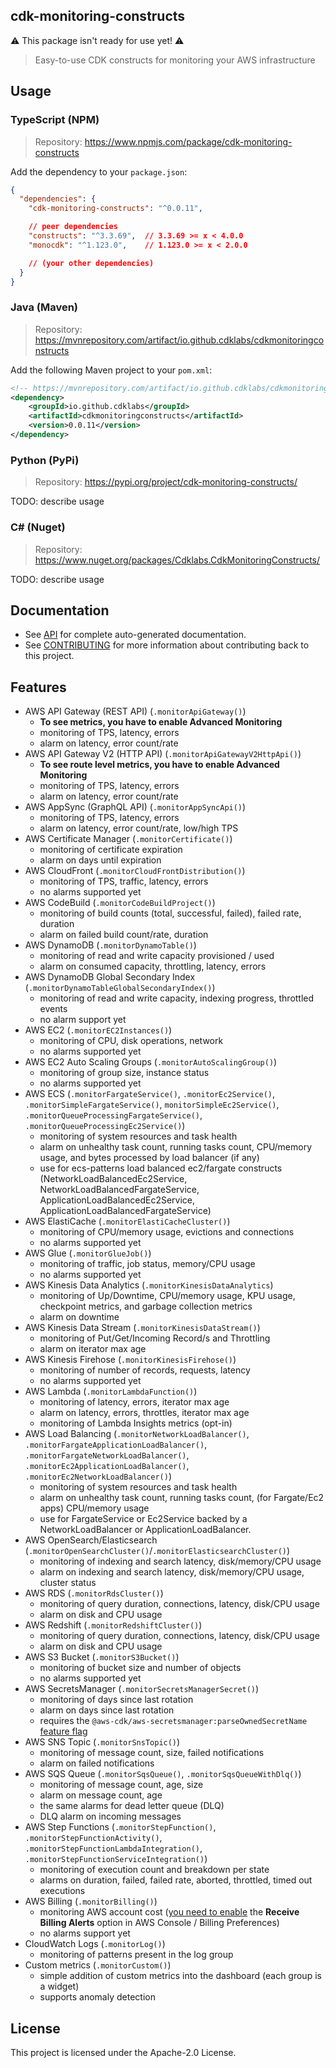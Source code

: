 ## cdk-monitoring-constructs

⚠️ This package isn't ready for use yet! ⚠️

> Easy-to-use CDK constructs for monitoring your AWS infrastructure

## Usage

### TypeScript (NPM)

> Repository: https://www.npmjs.com/package/cdk-monitoring-constructs

Add the dependency to your `package.json`:

```json
{
  "dependencies": {
    "cdk-monitoring-constructs": "^0.0.11",

    // peer dependencies
    "constructs": "^3.3.69",  // 3.3.69 >= x < 4.0.0
    "monocdk": "^1.123.0",    // 1.123.0 >= x < 2.0.0

    // (your other dependencies)
  }
}
```

### Java (Maven)

> Repository: https://mvnrepository.com/artifact/io.github.cdklabs/cdkmonitoringconstructs

Add the following Maven project to your `pom.xml`:

```xml
<!-- https://mvnrepository.com/artifact/io.github.cdklabs/cdkmonitoringconstructs -->
<dependency>
    <groupId>io.github.cdklabs</groupId>
    <artifactId>cdkmonitoringconstructs</artifactId>
    <version>0.0.11</version>
</dependency>
```

### Python (PyPi)

> Repository: https://pypi.org/project/cdk-monitoring-constructs/

TODO: describe usage

### C# (Nuget)

> Repository: https://www.nuget.org/packages/Cdklabs.CdkMonitoringConstructs/

TODO: describe usage

## Documentation

* See [API](API.md) for complete auto-generated documentation.
* See [CONTRIBUTING](CONTRIBUTING.md) for more information about contributing back to this project.

## Features

- AWS API Gateway (REST API) (`.monitorApiGateway()`)
    - **To see metrics, you have to enable Advanced Monitoring**
    - monitoring of TPS, latency, errors
    - alarm on latency, error count/rate
- AWS API Gateway V2 (HTTP API) (`.monitorApiGatewayV2HttpApi()`)
    - **To see route level metrics, you have to enable Advanced Monitoring**
    - monitoring of TPS, latency, errors
    - alarm on latency, error count/rate
- AWS AppSync (GraphQL API) (`.monitorAppSyncApi()`)
    - monitoring of TPS, latency, errors
    - alarm on latency, error count/rate, low/high TPS
- AWS Certificate Manager (`.monitorCertificate()`)
    - monitoring of certificate expiration
    - alarm on days until expiration
- AWS CloudFront (`.monitorCloudFrontDistribution()`)
    - monitoring of TPS, traffic, latency, errors
    - no alarms supported yet
- AWS CodeBuild (`.monitorCodeBuildProject()`)
    - monitoring of build counts (total, successful, failed), failed rate, duration
    - alarm on failed build count/rate, duration
- AWS DynamoDB (`.monitorDynamoTable()`)
    - monitoring of read and write capacity provisioned / used
    - alarm on consumed capacity, throttling, latency, errors
- AWS DynamoDB Global Secondary Index (`.monitorDynamoTableGlobalSecondaryIndex()`)
    - monitoring of read and write capacity, indexing progress, throttled events
    - no alarm support yet
- AWS EC2 (`.monitorEC2Instances()`)
    - monitoring of CPU, disk operations, network
    - no alarms supported yet
- AWS EC2 Auto Scaling Groups (`.monitorAutoScalingGroup()`)
    - monitoring of group size, instance status
    - no alarms supported yet
- AWS ECS (`.monitorFargateService()`, `.monitorEc2Service()`, `.monitorSimpleFargateService()`, `monitorSimpleEc2Service()`, `.monitorQueueProcessingFargateService()`, `.monitorQueueProcessingEc2Service()`)
    - monitoring of system resources and task health
    - alarm on unhealthy task count, running tasks count, CPU/memory usage, and bytes processed by load balancer (if any)
    - use for ecs-patterns load balanced ec2/fargate constructs (NetworkLoadBalancedEc2Service, NetworkLoadBalancedFargateService, ApplicationLoadBalancedEc2Service, ApplicationLoadBalancedFargateService)
- AWS ElastiCache (`.monitorElastiCacheCluster()`)
    - monitoring of CPU/memory usage, evictions and connections
    - no alarms supported yet
- AWS Glue (`.monitorGlueJob()`)
    - monitoring of traffic, job status, memory/CPU usage
    - no alarms supported yet
- AWS Kinesis Data Analytics (`.monitorKinesisDataAnalytics`)
    - monitoring of Up/Downtime, CPU/memory usage, KPU usage, checkpoint metrics, and garbage collection metrics
    - alarm on downtime
- AWS Kinesis Data Stream (`.monitorKinesisDataStream()`)
    - monitoring of Put/Get/Incoming Record/s and Throttling
    - alarm on iterator max age
- AWS Kinesis Firehose (`.monitorKinesisFirehose()`)
    - monitoring of number of records, requests, latency
    - no alarms supported yet
- AWS Lambda (`.monitorLambdaFunction()`)
    - monitoring of latency, errors, iterator max age
    - alarm on latency, errors, throttles, iterator max age
    - monitoring of Lambda Insights metrics (opt-in)
- AWS Load Balancing (`.monitorNetworkLoadBalancer()`, `.monitorFargateApplicationLoadBalancer()`, `.monitorFargateNetworkLoadBalancer()`, `.monitorEc2ApplicationLoadBalancer()`, `.monitorEc2NetworkLoadBalancer()`)
    - monitoring of system resources and task health
    - alarm on unhealthy task count, running tasks count, (for Fargate/Ec2 apps) CPU/memory usage
    - use for FargateService or Ec2Service backed by a NetworkLoadBalancer or ApplicationLoadBalancer.
- AWS OpenSearch/Elasticsearch (`.monitorOpenSearchCluster()`/`.monitorElasticsearchCluster()`)
    - monitoring of indexing and search latency, disk/memory/CPU usage
    - alarm on indexing and search latency, disk/memory/CPU usage, cluster status
- AWS RDS (`.monitorRdsCluster()`)
    - monitoring of query duration, connections, latency, disk/CPU usage
    - alarm on disk and CPU usage
- AWS Redshift (`.monitorRedshiftCluster()`)
    - monitoring of query duration, connections, latency, disk/CPU usage
    - alarm on disk and CPU usage
- AWS S3 Bucket (`.monitorS3Bucket()`)
    - monitoring of bucket size and number of objects
    - no alarms supported yet
- AWS SecretsManager (`.monitorSecretsManagerSecret()`)
    - monitoring of days since last rotation
    - alarm on days since last rotation
    - requires the `@aws-cdk/aws-secretsmanager:parseOwnedSecretName` [feature flag](https://docs.aws.amazon.com/cdk/latest/guide/featureflags.html)
- AWS SNS Topic (`.monitorSnsTopic()`)
    - monitoring of message count, size, failed notifications
    - alarm on failed notifications
- AWS SQS Queue (`.monitorSqsQueue()`, `.monitorSqsQueueWithDlq()`)
    - monitoring of message count, age, size
    - alarm on message count, age
    - the same alarms for dead letter queue (DLQ)
    - DLQ alarm on incoming messages
- AWS Step Functions (`.monitorStepFunction()`, `.monitorStepFunctionActivity()`,
  `.monitorStepFunctionLambdaIntegration()`, `.monitorStepFunctionServiceIntegration()`)
    - monitoring of execution count and breakdown per state
    - alarms on duration, failed, failed rate, aborted, throttled, timed out executions
- AWS Billing (`.monitorBilling()`)
    - monitoring AWS account cost ([you need to enable](https://docs.aws.amazon.com/AmazonCloudWatch/latest/monitoring/gs_monitor_estimated_charges_with_cloudwatch.html#gs_turning_on_billing_metrics) the **Receive Billing Alerts** option in AWS Console / Billing Preferences)
    - no alarms support yet
- CloudWatch Logs (`.monitorLog()`)
    - monitoring of patterns present in the log group
- Custom metrics (`.monitorCustom()`)
    - simple addition of custom metrics into the dashboard (each group is a widget)
    - supports anomaly detection

## License

This project is licensed under the Apache-2.0 License.
